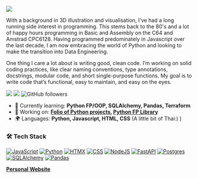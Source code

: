 ![](https://komarev.com/ghpvc/?username=russgooday&color=green)

With a background in 3D illustration and visualisation, I've had a long running side interest in programming. This stems back to the 80's and a lot of happy hours programming in Basic and Assembly on the C64 and Amstrad CPC6128. Having programmed predominately in Javascript over the last decade, I am now embracing the world of Python and looking to make the transition into Data Engineering.

One thing I care a lot about is writing good, clean code. I’m working on solid coding practices, like clear naming conventions, type annotations, docstrings, modular code, and short single-purpose functions. My goal is to write code that’s functional, easy to maintain, and easy on the eyes.

[<img src='https://img.shields.io/badge/LinkedIn-0A66C2?style=flat&logo=linkedin&logoColor=white'>](https://www.linkedin.com/in/russell-gooday-1b890a69/)  [<img src='https://img.shields.io/badge/Codepen-000000?style=flat&logo=codepen&logoColor=white'>](https://codepen.io/collection/rxGpxw)  ![GitHub followers](https://img.shields.io/github/followers/russgooday)

- 🌱 Currently learning: **Python FP/OOP, SQLAlchemy, Pandas, Terraform**
- 🔭 Working on: **[Folio of Python projects](https://github.com/russgooday/northcoders-course-projects), [Python FP Library](https://github.com/russgooday/functional_python)**
- 🌍 Languages: **Python, Javascript, HTML, CSS** (A little bit of Thai:) )

### 🛠 Tech Stack	
[![JavaScript](https://img.shields.io/badge/JavaScript-F7DF1E?logo=javascript&logoColor=000)](#)  [![Python](https://img.shields.io/badge/Python-3776AB?logo=python&logoColor=fff)](#)  [![HTMX](https://img.shields.io/badge/HTMX-36C?logo=htmx&logoColor=fff)](#)  [![CSS](https://img.shields.io/badge/CSS-1572B6?logo=css3&logoColor=fff)](#)  [![NodeJS](https://img.shields.io/badge/Node.js-6DA55F?logo=node.js&logoColor=white)](#)  [![FastAPI](https://img.shields.io/badge/FastAPI-009485.svg?logo=fastapi&logoColor=white)](#)  [![Postgres](https://img.shields.io/badge/Postgres-%23316192.svg?logo=postgresql&logoColor=white)](#)  [![SQLAlchemy](https://img.shields.io/badge/SQLAlchemy-306998?logo=python&logoColor=white)](#)  [![Pandas](https://img.shields.io/badge/-Pandas-333333?style=flat&logo=pandas)](#)

**[Personal Website](https://rpgdigital.co.uk)**
